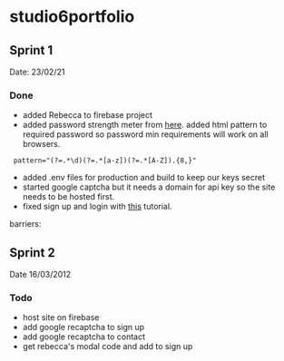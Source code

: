 # studio6portfolio
## Sprint 1
Date: 23/02/21

### Done
- added Rebecca to firebase project
-  added password strength meter from [here](https://www.npmjs.com/package/vue-password-strength-meter). added html pattern to required password so password min requirements will work on all browsers. 
```
 pattern="(?=.*\d)(?=.*[a-z])(?=.*[A-Z]).{8,}"
```
-  added .env files for production and build to keep our keys secret 
-  started google captcha but it needs a domain for api key so the site needs to be hosted first. 
-  fixed sign up and login with [this](https://blog.logrocket.com/vue-firebase-authentication/) tutorial.


barriers:

## Sprint 2

Date 16/03/2012

### Todo
- host site on firebase
- add google recaptcha to sign up
- add google recaptcha to contact
- get rebecca's modal code and add to sign up 

